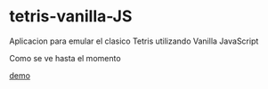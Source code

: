 # tetris-vanilla-JS
Aplicacion para emular el clasico Tetris utilizando Vanilla JavaScript


Como se ve hasta el momento

[demo](https://itsuwaribito.github.io/tetris-vanilla-JS/)
